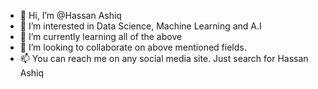 - 👋 Hi, I’m @Hassan Ashiq
- 👀 I’m interested in Data Science, Machine Learning and A.I
- 🌱 I’m currently learning all of the above
- 💞️ I’m looking to collaborate on above mentioned fields.
- 📫 You can reach me on any social media site. Just search for Hassan Ashiq 

<!---
techiehassan/techiehassan is a ✨ special ✨ repository because its `README.md` (this file) appears on your GitHub profile.
You can click the Preview link to take a look at your changes.
--->
